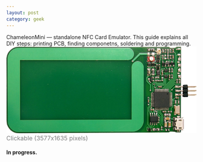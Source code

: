 ```yaml
---
layout: post
category: geek
---
```


ChameleonMini — standalone NFC Card Emulator. This guide explains all DIY steps: printing PCB, finding componetns, soldering and programming.
<a href="/img/ChameleonMini_full.jpg"><img alt="ChameleonMini NFC Card Emulator" src="/img/ChameleonMini.jpg" /></a>  
<font size="3" color="grey">Clickable (3577x1635 pixels)</font>



#### In progress.






